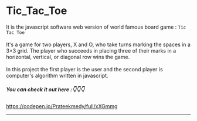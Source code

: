 # Tic_Tac_Toe

It is the javascript software web version of world famous board game : `Tic Tac Toe` <br/><br/>
It's a game for two players, X and O, who take turns marking the spaces in a 3×3 grid. The player who succeeds in placing three of their marks in a horizontal, vertical, or diagonal row wins the game.<br /><br/>
In this project the first player is the user and the second player is computer's algorithm written in javascript.

##### You can check it out here :👇👇👇 

https://codepen.io/Prateekmedy/full/xXGmmg

---

